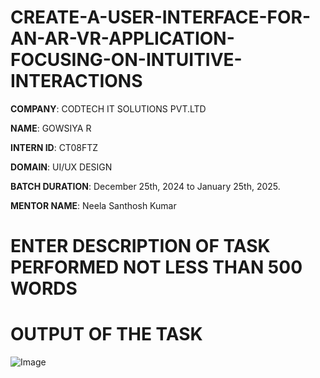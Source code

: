 # CREATE-A-USER-INTERFACE-FOR-AN-AR-VR-APPLICATION-FOCUSING-ON-INTUITIVE-INTERACTIONS
**COMPANY**: CODTECH IT SOLUTIONS PVT.LTD

**NAME**: GOWSIYA R

**INTERN ID**: CT08FTZ

**DOMAIN**: UI/UX DESIGN

**BATCH DURATION**: December 25th, 2024 to January 25th, 2025.

**MENTOR NAME**: Neela Santhosh Kumar 

# ENTER DESCRIPTION OF TASK PERFORMED NOT LESS THAN 500 WORDS

# OUTPUT OF THE TASK

![Image](https://github.com/user-attachments/assets/818ff401-d01b-4514-8def-dea44111625c)
